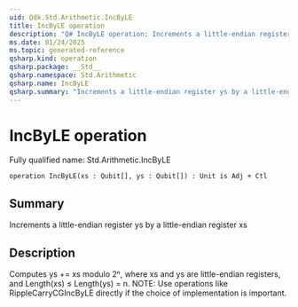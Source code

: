 ```yaml
---
uid: Qdk.Std.Arithmetic.IncByLE
title: IncByLE operation
description: "Q# IncByLE operation: Increments a little-endian register ys by a little-endian register xs"
ms.date: 01/24/2025
ms.topic: generated-reference
qsharp.kind: operation
qsharp.package: __Std__
qsharp.namespace: Std.Arithmetic
qsharp.name: IncByLE
qsharp.summary: "Increments a little-endian register ys by a little-endian register xs"
---
```


# IncByLE operation

Fully qualified name: Std.Arithmetic.IncByLE

```qsharp
operation IncByLE(xs : Qubit[], ys : Qubit[]) : Unit is Adj + Ctl
```

## Summary
Increments a little-endian register ys by a little-endian register xs

## Description
Computes ys += xs modulo 2ⁿ, where xs and ys are little-endian registers,
and Length(xs) ≤ Length(ys) = n.
NOTE: Use operations like RippleCarryCGIncByLE directly if
the choice of implementation is important.
